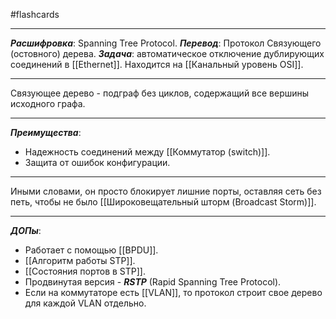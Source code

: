 #flashcards
***
***Расшифровка***: Spanning Tree Protocol.
***Перевод***: Протокол Связующего (остовного) дерева.
***Задача***: автоматическое отключение дублирующих соединений в [[Ethernet]].
Находится на [[Канальный уровень OSI]].
***
Связующее дерево - подграф без циклов, содержащий все вершины исходного графа.
***
***Преимущества***:
- Надежность соединений между [[Коммутатор (switch)]].
- Защита от ошибок конфигурации.
***
Иными словами, он просто блокирует лишние порты, оставляя сеть без петь, чтобы не было [[Широковещательный шторм (Broadcast Storm)]].
***
***ДОПы***:
- Работает с помощью [[BPDU]].
- [[Алгоритм работы STP]].
- [[Состояния портов в STP]].
- Продвинутая версия - ***RSTP*** (Rapid Spanning Tree Protocol).
- Если на коммутаторе есть [[VLAN]], то протокол строит свое дерево для каждой VLAN отдельно.
<!--SR:!2025-09-29,3,250-->